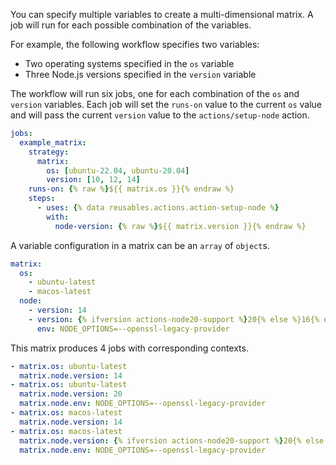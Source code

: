 You can specify multiple variables to create a multi-dimensional matrix. A job will run for each possible combination of the variables.

For example, the following workflow specifies two variables:

- Two operating systems specified in the `os` variable
- Three Node.js versions specified in the `version` variable

The workflow will run six jobs, one for each combination of the `os` and `version` variables. Each job will set the `runs-on` value to the current `os` value and will pass the current `version` value to the `actions/setup-node` action.

```yaml
jobs:
  example_matrix:
    strategy:
      matrix:
        os: [ubuntu-22.04, ubuntu-20.04]
        version: [10, 12, 14]
    runs-on: {% raw %}${{ matrix.os }}{% endraw %}
    steps:
      - uses: {% data reusables.actions.action-setup-node %}
        with:
          node-version: {% raw %}${{ matrix.version }}{% endraw %}
```

A variable configuration in a matrix can be an `array` of `object`s.

```yaml
matrix:
  os:
    - ubuntu-latest
    - macos-latest
  node:
    - version: 14
    - version: {% ifversion actions-node20-support %}20{% else %}16{% endif %}
      env: NODE_OPTIONS=--openssl-legacy-provider
```

This matrix produces 4 jobs with corresponding contexts.

```yaml
- matrix.os: ubuntu-latest
  matrix.node.version: 14
- matrix.os: ubuntu-latest
  matrix.node.version: 20
  matrix.node.env: NODE_OPTIONS=--openssl-legacy-provider
- matrix.os: macos-latest
  matrix.node.version: 14
- matrix.os: macos-latest
  matrix.node.version: {% ifversion actions-node20-support %}20{% else %}16{% endif %}
  matrix.node.env: NODE_OPTIONS=--openssl-legacy-provider
```
